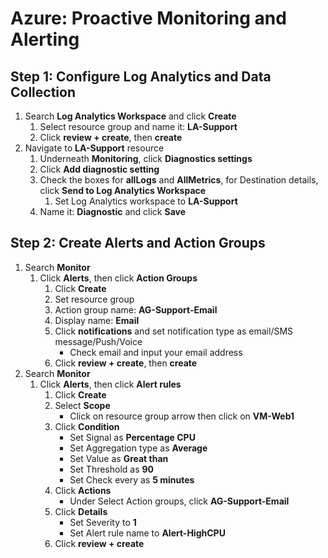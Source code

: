 # Azure: Proactive Monitoring and Alerting

## Step 1: Configure Log Analytics and Data Collection

1.  Search **Log Analytics Workspace** and click **Create**
    1.  Select resource group and name it: **LA-Support**
    2.  Click **review + create**, then **create**
2.  Navigate to **LA-Support** resource
    1.  Underneath **Monitoring**, click **Diagnostics settings**
    2.  Click **Add diagnostic setting**
    3.  Check the boxes for **allLogs** and **AllMetrics**, for Destination details, click **Send to Log Analytics Workspace**
        1.  Set Log Analytics workspace to **LA-Support**
    4.  Name it: **Diagnostic** and click **Save**

## Step 2: Create Alerts and Action Groups

1.  Search **Monitor**
    1.  Click **Alerts**, then click **Action Groups**
        1.  Click **Create**
        2.  Set resource group
        3.  Action group name: **AG-Support-Email**
        4.  Display name: **Email**
        5.  Click **notifications** and set notification type as email/SMS message/Push/Voice
            * Check email and input your email address
        6.  Click **review + create**, then **create**
2.  Search **Monitor**
    1.  Click **Alerts**, then click **Alert rules**
        1.  Click **Create**
        2.  Select **Scope**
            * Click on resource group arrow then click on **VM-Web1**
        3.  Click **Condition**
            * Set Signal as **Percentage CPU**
            * Set Aggregation type as **Average**
            * Set Value as **Great than**
            * Set Threshold as **90**
            * Set Check every as **5 minutes**
        4.  Click **Actions**
            * Under Select Action groups, click **AG-Support-Email**
        5.  Click **Details**
            * Set Severity to **1**
            * Set Alert rule name to **Alert-HighCPU**
        6.  Click **review + create**
